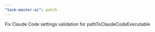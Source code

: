 ```yaml
---
"task-master-ai": patch
---
```


Fix Claude Code settings validation for pathToClaudeCodeExecutable
